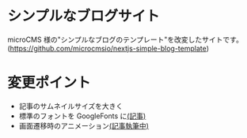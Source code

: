 # シンプルなブログサイト

microCMS 様の"シンプルなブログのテンプレート"を改変したサイトです。(https://github.com/microcmsio/nextjs-simple-blog-template)

# 変更ポイント

- 記事のサムネイルサイズを大きく
- 標準のフォントを GoogleFonts に[(記事)](https://merusite-iris-fla.vercel.app/articles/next_font)
- 画面遷移時のアニメーション[(記事執筆中)]()

